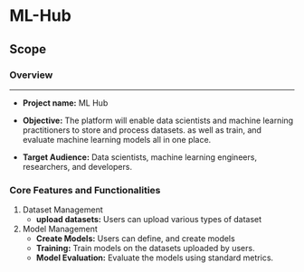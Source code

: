 # ML-Hub
## Scope
### Overview
---
* __Project name:__ ML Hub
* __Objective:__ The platform will enable data scientists and machine learning practitioners to store and process datasets. as well as train, and evaluate machine learning models all in one place.

* __Target Audience:__ Data scientists, machine learning engineers, researchers, and developers.

### Core Features and Functionalities
1. Dataset Management
    * __upload datasets:__ Users can upload various types of dataset
2. Model Management
   * __Create Models:__ Users can define, and create models
   *  __Training:__ Train models on the datasets uploaded by users.
   * __Model Evaluation:__ Evaluate the models using standard metrics.